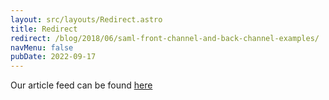 ```yaml
---
layout: src/layouts/Redirect.astro
title: Redirect
redirect: /blog/2018/06/saml-front-channel-and-back-channel-examples/
navMenu: false
pubDate: 2022-09-17
---
```

<div>
Our article feed can be found <a href="/blog/2018/06/saml-front-channel-and-back-channel-examples/">here</a>
</div>
